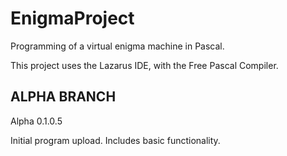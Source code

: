 # EnigmaProject
Programming of a virtual enigma machine in Pascal.

This project uses the Lazarus IDE, with the Free Pascal Compiler.

ALPHA BRANCH
------------------------
Alpha 0.1.0.5

Initial program upload. Includes basic functionality.
